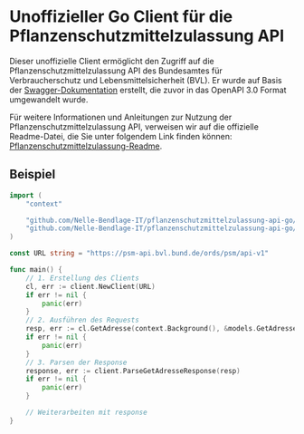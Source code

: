 # Unoffizieller Go Client für die Pflanzenschutzmittelzulassung API
Dieser unoffizielle Client ermöglicht den Zugriff auf die Pflanzenschutzmittelzulassung API des Bundesamtes für Verbraucherschutz und Lebensmittelsicherheit (BVL). Er wurde auf Basis der [Swagger-Dokumentation](https://github.com/bundesAPI/pflanzenschutzmittelzulassung-api/blob/main/openapi.yaml) erstellt, die zuvor in das OpenAPI 3.0 Format umgewandelt wurde.

Für weitere Informationen und Anleitungen zur Nutzung der Pflanzenschutzmittelzulassung API, verweisen wir auf die offizielle Readme-Datei, die Sie unter folgendem Link finden können: [Pflanzenschutzmittelzulassung-Readme](https://github.com/bundesAPI/pflanzenschutzmittelzulassung-api/blob/main/README.md).

## Beispiel
```go
import (
	"context"

	"github.com/Nelle-Bendlage-IT/pflanzenschutzmittelzulassung-api-go/client"
	"github.com/Nelle-Bendlage-IT/pflanzenschutzmittelzulassung-api-go/models"
)

const URL string = "https://psm-api.bvl.bund.de/ords/psm/api-v1"

func main() {
    // 1. Erstellung des Clients
	cl, err := client.NewClient(URL)
	if err != nil {
		panic(err)
	}
    // 2. Ausführen des Requests
	resp, err := cl.GetAdresse(context.Background(), &models.GetAdresseParams{})
	if err != nil {
		panic(err)
	}
    // 3. Parsen der Response
	response, err := client.ParseGetAdresseResponse(resp)
	if err != nil {
		panic(err)
	}

    // Weiterarbeiten mit response
}
```
